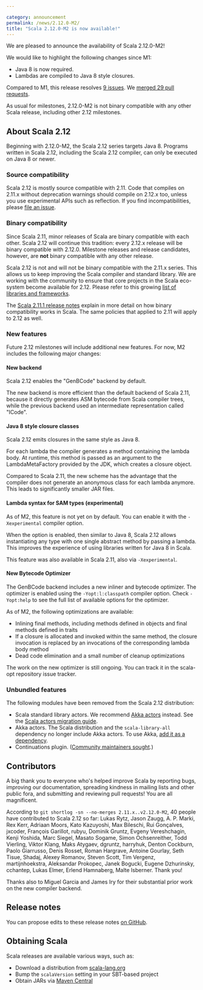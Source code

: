 ```yaml
---

category: announcement
permalink: /news/2.12.0-M2/
title: "Scala 2.12.0-M2 is now available!"
---
```

We are pleased to announce the availability of Scala 2.12.0-M2!

We would like to highlight the following changes since M1:

* Java 8 is now required.
* Lambdas are compiled to Java 8 style closures.

Compared to M1, this release resolves [9 issues](https://issues.scala-lang.org/issues/?jql=project%20%3D%20SI%20AND%20resolution%20%3D%20Fixed%20AND%20fixVersion%20%3D%20%22Scala%202.12.0-M2%22%20ORDER%20BY%20component%20ASC%2C%20priority%20DESC).  We [merged 29 pull requests](https://github.com/scala/scala/pulls?q=is%3Apr+is%3Amerged+milestone%3A2.12.0-M2).
<!-- Before upgrading, please also check the [known issues](https://issues.scala-lang.org/issues/?jql=project%20%3D%20SI%20AND%20status%3Dopen%20AND%20affectedVersion%20%3D%20%22Scala%202.11.7%22%20and%20fixVersion%20%3E%3D%20%22Scala%202.11.7%22%20ORDER%20BY%20component%20ASC%2C%20priority%20DESC) for this release.-->

As usual for milestones, 2.12.0-M2 is not binary compatible with any other Scala release, including other 2.12 milestones.

## About Scala 2.12

Beginning with 2.12.0-M2, the Scala 2.12 series targets Java 8. Programs written in Scala 2.12, including the Scala 2.12 compiler, can only be executed on Java 8 or newer.

### Source compatibility

Scala 2.12 is mostly source compatible with 2.11.  Code that compiles on 2.11.x without deprecation warnings should compile on 2.12.x too, unless you use experimental APIs such as reflection.  If you find incompatibilities, please [file an issue](https://issues.scala-lang.org).

### Binary compatibility

Since Scala 2.11, minor releases of Scala are binary compatible with each other.
Scala 2.12 will continue this tradition: every 2.12.x release will be binary compatible with 2.12.0.
Milestone releases and release candidates, however, are **not** binary compatible with any other release.

Scala 2.12 is not and will not be binary compatible with the 2.11.x series.  This allows us to keep improving the Scala compiler and standard library.  We are working with the community to ensure that core projects in the Scala eco-system become available for 2.12.  Please refer to this growing [list of libraries and frameworks](https://github.com/scala/make-release-notes/blob/2.12.x/projects-2.12.md).

The [Scala 2.11.1 release notes](http://scala-lang.org/news/2.11.1) explain in more detail on how binary compatibility works in Scala.  The same policies that applied to 2.11 will apply to 2.12 as well.

### New features

Future 2.12 milestones will include additional new features. For now, M2 includes the following major changes:

#### New backend

Scala 2.12 enables the "GenBCode" backend by default.

The new backend is more efficient than the default backend of Scala 2.11, because it directly generates ASM bytecode from Scala compiler trees, while the previous backend used an intermediate representation called "ICode".

#### Java 8 style closure classes

Scala 2.12 emits closures in the same style as Java 8.

For each lambda the compiler generates a method containing the lambda body.
At runtime, this method is passed as an argument to the LambdaMetaFactory provided by the JDK, which creates a closure object.

Compared to Scala 2.11, the new scheme has the advantage that the compiler does not generate an anonymous class for each lambda anymore.
This leads to significantly smaller JAR files.

#### Lambda syntax for SAM types (experimental)

As of M2, this feature is not yet on by default.  You can enable it with the `-Xexperimental` compiler option.

When the option is enabled, then similar to Java 8, Scala 2.12 allows instantiating any type with one single abstract method by passing a lambda.  This improves the experience of using libraries written for Java 8 in Scala.

This feature was also available in Scala 2.11, also via `-Xexperimental`.

#### New Bytecode Optimizer

The GenBCode backend includes a new inliner and bytecode optimizer.
The optimizer is enabled using the `-Yopt:l:classpath` compiler option.
Check `-Yopt:help` to see the full list of available options for the optimizer.

As of M2, the following optimizations are available:

* Inlining final methods, including methods defined in objects and final methods defined in traits
* If a closure is allocated and invoked within the same method, the closure invocation is replaced by an invocations of the corresponding lambda body method
* Dead code elimination and a small number of cleanup optimizations

The work on the new optimizer is still ongoing.  You can track it in the scala-opt repository issue tracker.

### Unbundled features

The following modules have been removed from the Scala 2.12 distribution:

* Scala standard library actors.
  We recommend [Akka actors](http://akka.io/) instead.
  See the [Scala actors migration guide](http://docs.scala-lang.org/overviews/core/actors-migration-guide.html).
* Akka actors.
  The Scala distribution and the `scala-library-all` dependency no longer include Akka actors.
  To use Akka, [add it as a dependency](http://doc.akka.io/docs/akka/2.3.11/intro/getting-started.html).
* Continuations plugin.
  ([Community maintainers sought](https://github.com/scala/scala-continuations).)

## Contributors

A big thank you to everyone who's helped improve Scala by reporting bugs, improving our documentation, spreading kindness in mailing lists and other public fora, and submitting and reviewing pull requests! You are all magnificent.

According to `git shortlog -sn --no-merges 2.11.x..v2.12.0-M2`, 40 people have contributed to Scala 2.12 so far: Lukas Rytz, Jason Zaugg, A. P. Marki, Rex Kerr, Adriaan Moors, Kato Kazuyoshi, Max Bileschi, Rui Gonçalves, jxcoder, François Garillot, rubyu, Dominik Gruntz, Evgeny Vereshchagin, Kenji Yoshida, Marc Siegel, Masato Sogame, Simon Ochsenreither, Todd Vierling, Viktor Klang, Maks Atygaev, dgruntz, harryhuk, Denton Cockburn, Paolo Giarrusso, Denis Rosset, Roman Hargrave, Antoine Gourlay, Seth Tisue, Shadaj, Alexey Romanov, Steven Scott, Tim Vergenz, martijnhoekstra, Aleksandar Prokopec, Janek Bogucki, Eugene Dzhurinsky, cchantep, Lukas Elmer, Erlend Hamnaberg, Malte Isberner. Thank you!

Thanks also to Miguel Garcia and James Iry for their substantial prior work on the new compiler backend.

## Release notes

You can propose edits to these release notes [on GitHub](https://github.com/scala/make-release-notes/blob/2.12.x/hand-written.md).

## Obtaining Scala

Scala releases are available various ways, such as:

<!-- re-add for 2.12.0 final?
* Get started with the [Hello Scala 2.12 template](https://typesafe.com/activator/template/hello-scala-2_12) in [Typesafe Activator](https://typesafe.com/platform/getstarted)
-->
* Download a distribution from [scala-lang.org](http://scala-lang.org/download/2.12.0-M2.html)
* Bump the `scalaVersion` setting in your SBT-based project
* Obtain JARs via [Maven Central](http://search.maven.org/#search%7Cga%7C1%7Cg%3A%22org.scala-lang%22%20AND%20v%3A%222.12.0-M2%22)
